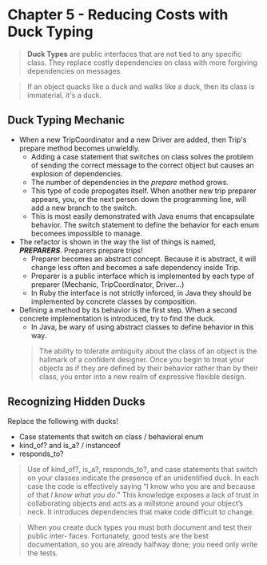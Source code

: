 # Chapter 5 - Reducing Costs with Duck Typing

> **Duck Types** are public interfaces that are not tied to any specific class. They replace costly dependencies on class with more forgiving dependencies on messages.

> If an object quacks like a duck and walks like a duck, then its class is immaterial, it's a duck.

## Duck Typing Mechanic
* When a new TripCoordinator and a new Driver are added, then Trip's prepare method becomes unwieldly.
	- Adding a case statement that switches on class solves the problem of sending the correct message to the correct object but causes an explosion of dependencies.
	- The number of dependencies in the *prepare* method grows.
	- This type of code propogates itself. When another new trip preparer appears, you, or the next person down the programming line, will add a new branch to the switch.
	- This is most easily demonstrated with Java enums that encapsulate behavior. The switch statement to define the behavior for each enum becomees impossible to manage.
* The refactor is shown in the way the list of things is named, **_PREPARERS_**. Preparers prepare trips!
	- Preparer becomes an abstract concept. Because it is abstract, it will change less often and becomes a safe dependency inside Trip.
	- Preparer is a public interface which is implemented by each type of preparer (Mechanic, TripCoordinator, Driver...)
	- In Ruby the interface is not strictly inforced, in Java they should be implemented by concrete classes by composition.
* Defining a method by its behavior is the first step. When a second concrete implementation is introduced, try to find the duck.
	- In Java, be wary of using abstract classes to define behavior in this way.
	> The ability to tolerate ambiguity about the class of an object is the hallmark of a confident designer. Once you begin to treat your objects as if they are defined by their behavior rather than by their class, you enter into a new realm of expressive flexible design.

## Recognizing Hidden Ducks
Replace the following with ducks!
- Case statements that switch on class / behavioral enum
- kind_of? and is_a? / instanceof
- responds_to?

> Use of kind_of?, is_a?, responds_to?, and case statements that switch on your classes indicate the presence of an unidentified duck. In each case the code is effectively saying “I know who you are and because of that *I know what you do*.” This knowledge exposes a lack of trust in collaborating objects and acts as a millstone around your object’s neck. It introduces dependencies that make code difficult to change.

> When you create duck types you must both document and test their public inter- faces. Fortunately, good tests are the best documentation, so you are already halfway done; you need only write the tests.

